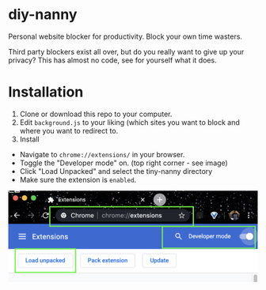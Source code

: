 # diy-nanny
Personal website blocker for productivity. Block your own time wasters. 

Third party blockers exist all over, but do you really want to give up your privacy? 
This has almost no code, see for yourself what it does. 

# Installation 
1. Clone or download this repo to your computer.
2. Edit `background.js` to your liking (which sites you want to block and where you want to redirect to.
3. Install 
  - Navigate to `chrome://extensions/` in your browser.
  - Toggle the "Developer mode" on.  (top right corner - see image)
  - Click "Load Unpacked" and select the tiny-nanny directory
  - Make sure the extension is `enabled`. 

![screenshot](/images/screenshot.png)
